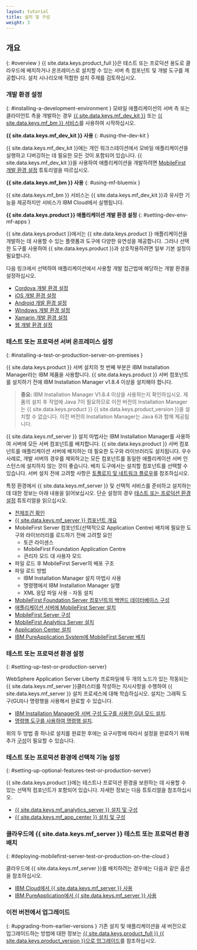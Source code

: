 ```yaml
---
layout: tutorial
title: 설치 및 구성
weight: 3
---
```

<!-- NLS_CHARSET=UTF-8 -->
## 개요
{: #overview }
{{ site.data.keys.product_full }}은 테스트 또는 프로덕션 용도로 클라우드에 배치하거나 온프레미스로 설치할 수 있는 서버 측 컴포넌트 및 개발 도구를 제공합니다. 설치 시나리오에 적합한 설치 주제를 검토하십시오.

### 개발 환경 설정
{: #installing-a-development-environment }
모바일 애플리케이션의 서버 측 또는 클라이언트 측을 개발하는 경우 [{{ site.data.keys.mf_dev_kit }}](development/mobilefirst/) 또는 [{{ site.data.keys.mf_bm }} 서비스](../ibmcloud/using-mobile-foundation)를 사용하여 시작하십시오.

**{{ site.data.keys.mf_dev_kit }} 사용**
{: #using-the-dev-kit }

{{ site.data.keys.mf_dev_kit }}에는 개인 워크스테이션에서 모바일 애플리케이션을 실행하고 디버깅하는 데 필요한 모든 것이 포함되어 있습니다. {{ site.data.keys.mf_dev_kit }}을 사용하여 애플리케이션을 개발하려면 [MobileFirst 개발 환경 설정](development/mobilefirst) 튜토리얼을 따르십시오.

**{{ site.data.keys.mf_bm }} 사용**
{: #using-mf-bluemix }

{{ site.data.keys.mf_bm }} 서비스는 {{ site.data.keys.mf_dev_kit }}과 유사한 기능을 제공하지만 서비스가 IBM Cloud에서 실행됩니다.

**{{ site.data.keys.product }} 애플리케이션 개발 환경 설정**
{: #setting-dev-env-mf-apps }

{{ site.data.keys.product }}에서는 {{ site.data.keys.product }} 애플리케이션을 개발하는 데 사용할 수 있는 플랫폼과 도구에 다양한 유연성을 제공합니다. 그러나 선택한 도구를 사용하여 {{ site.data.keys.product }}과 상호작용하려면 일부 기본 설정이 필요합니다.  

다음 링크에서 선택하여 애플리케이션에서 사용할 개발 접근법에 해당하는 개발 환경을 설정하십시오.

* [Cordova 개발 환경 설정](development/cordova)
* [iOS 개발 환경 설정](development/ios)
* [Android 개발 환경 설정](development/android)
* [Windows 개발 환경 설정](development/windows)
* [Xamarin 개발 환경 설정](development/xamarin)
* [웹 개발 환경 설정](development/web)

### 테스트 또는 프로덕션 서버 온프레미스 설정
{: #installing-a-test-or-production-server-on-premises }

{{ site.data.keys.product }} 서버 설치의 첫 번째 부분은 IBM Installation Manager라는 IBM 제품을 사용합니다. {{ site.data.keys.product }} 서버 컴포넌트를 설치하기 전에 IBM Installation Manager v1.8.4 이상을 설치해야 합니다.

> **중요:** IBM Installation Manager V1.8.4 이상을 사용하는지 확인하십시오. 제품의 설치 후 작업에 Java 7이 필요하므로 이전 버전의 Installation Manager는 {{ site.data.keys.product }} {{ site.data.keys.product_version }}을 설치할 수 없습니다. 이전 버전의 Installation Manager는 Java 6과 함께 제공됩니다.

{{ site.data.keys.mf_server }} 설치 마법사는 IBM Installation Manager를 사용하여 서버에 모든 서버 컴포넌트를 배치합니다.  {{ site.data.keys.product }} 서버 컴포넌트를 애플리케이션 서버에 배치하는 데 필요한 도구와 라이브러리도 설치됩니다.  우수 사례로, 개발 서버의 경우를 제외하고는 모든 컴포넌트를 동일한 애플리케이션 서버 인스턴스에 설치하지 않는 것이 좋습니다. 배치 도구에서는 설치할 컴포넌트를 선택할 수 있습니다.  서버 설치 전에 고려할 사항은 [토폴로지 및 네트워크 플로우](production/prod-env/topologies)를 참조하십시오.

특정 환경에서 {{ site.data.keys.mf_server }} 및 선택적 서비스를 준비하고 설치하는 데 대한 정보는 아래 내용을 읽어보십시오. 단순 설정의 경우 [테스트 또는 프로덕션 환경 설정](production) 튜토리얼을 읽으십시오.

* [전제조건 확인](production/prod-env/prereqs)
* [{{ site.data.keys.mf_server }} 컴포넌트 개요](production/prod-env/topologies)
* MobileFirst Server 컴포넌트(선택적으로 Application Centre) 배치에 필요한 도구와 라이브러리를 로드하기 전에 고려할 요인
  * 토큰 라이센스
  * MobileFirst Foundation Application Centre
  * 관리자 모드 대 사용자 모드
* 파일 로드 후 MobileFirst Server의 배포 구조
* 파일 로드 방법
  * IBM Installation Manager 설치 마법사 사용
  * 명령행에서 IBM Installation Manager 실행
  * XML 응답 파일 사용 - 자동 설치
* [MobileFirst Foundation Server 컴포넌트의 백엔드 데이터베이스 구성](production/prod-env/databases)
* [애플리케이션 서버에 MobileFirst Server 설치](production/prod-env/appserver)
* [MobileFirst Server 구성](production/server-configuration)
* [MobileFirst Analytics Server 설치](production/analytics/installation)
* [Application Center 설치](production/appcenter)
* [IBM PureApplication System에 MobileFirst Server 배치](production/pure-application)

### 테스트 또는 프로덕션 환경 설정
{: #setting-up-test-or-production-server}

WebSphere Application Server Liberty 프로파일에 두 개의 노드가 있는 작동되는 {{ site.data.keys.mf_server }}클러스터를 작성하는 지시사항을 수행하여 {{ site.data.keys.mf_server }} 설치 프로세스에 대해 학습하십시오. 설치는 그래픽 도구(GUI)나 명령행을 사용해서 완료할 수 있습니다.

* [IBM Installation Manager와 서버 구성 도구를 사용한 GUI 모드 설치](production/simple-install/tutorials/graphical-mode).
* [명령행 도구를 사용하여 명령행 설치](production/simple-install/tutorials/command-line).

위의 두 방법 중 하나로 설치를 완료한 후에는 요구사항에 따라서 설정을 완료하기 위해 추가 [구성](production/server-configuration)이 필요할 수 있습니다.

### 테스트 또는 프로덕션 환경에 선택적 기능 설정
{: #setting-up-optional-features-test-or-production-server}

{{ site.data.keys.product }}에는 테스트나 프로덕션 환경을 보완하는 데 사용할 수 있는 선택적 컴포넌트가 포함되어 있습니다.  자세한 정보는 다음 튜토리얼을 참조하십시오.

* [{{ site.data.keys.mf_analytics_server }} 설치 및 구성](production/analytics/installation/)
* [{{ site.data.keys.mf_app_center }} 설치 및 구성](production/appcenter)

### 클라우드에 {{ site.data.keys.mf_server }} 테스트 또는 프로덕션 환경 배치
{: #deploying-mobilefirst-server-test-or-production-on-the-cloud }

클라우드에 {{ site.data.keys.mf_server }}를 배치하려는 경우에는 다음과 같은 옵션을 참조하십시오.

* [IBM Cloud에서 {{ site.data.keys.mf_server }} 사용](../bluemix)
* [IBM PureApplication에서 {{ site.data.keys.mf_server }} 사용](production/pure-application)

### 이전 버전에서 업그레이드
{: #upgrading-from-earlier-versions }
기존 설치 및 애플리케이션을 새 버전으로 업그레이드하는 방법에 대한 정보는 [{{ site.data.keys.product_full }} {{ site.data.keys.product_version }}으로 업그레이드](../all-tutorials/#upgrading_to_current_version)를 참조하십시오.
